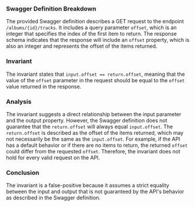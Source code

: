 ### Swagger Definition Breakdown
The provided Swagger definition describes a GET request to the endpoint `/albums/{id}/tracks`. It includes a query parameter `offset`, which is an integer that specifies the index of the first item to return. The response schema indicates that the response will include an `offset` property, which is also an integer and represents the offset of the items returned.

### Invariant
The invariant states that `input.offset == return.offset`, meaning that the value of the `offset` parameter in the request should be equal to the `offset` value returned in the response.

### Analysis
The invariant suggests a direct relationship between the input parameter and the output property. However, the Swagger definition does not guarantee that the `return.offset` will always equal `input.offset`. The `return.offset` is described as the offset of the items returned, which may not necessarily be the same as the `input.offset`. For example, if the API has a default behavior or if there are no items to return, the returned `offset` could differ from the requested `offset`. Therefore, the invariant does not hold for every valid request on the API.

### Conclusion
The invariant is a false-positive because it assumes a strict equality between the input and output that is not guaranteed by the API's behavior as described in the Swagger definition.
